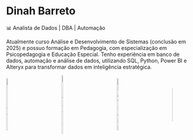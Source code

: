 # Dinah Barreto

📊 Analista de Dados | DBA | Automação

Atualmente curso Análise e Desenvolvimento de Sistemas (conclusão em 2025) e possuo formação em Pedagogia, com especialização em Psicopedagogia e Educação Especial. Tenho experiência em banco de dados, automação e análise de dados, utilizando SQL, Python, Power BI e Alteryx para transformar dados em inteligência estratégica.


<div style="display: flex; align-items: center;">
    <a href="https://www.linkedin.com/in/dinah-barreto/" style="flex: 1;">
        <img src="https://cdn-icons-png.flaticon.com/512/174/174857.png" alt="Linkedin" width="5%">
    </a>
    <a href="https://www.instagram.com/dinahgbarreto/" style="flex: 1;">
        <img src="https://cdn-icons-png.flaticon.com/512/2111/2111463.png" alt="Instagram" width="5%">
    </a>
      <a href="https://wa.me/+5581999477226" style="flex: 1;">
        <img src="https://cdn-icons-png.flaticon.com/512/2673/2673860.png" alt="Whatsapp" width="5%">
    </a>
    <a href="dinahbarreto@gmail.com">
      <img src="https://cdn-icons-png.flaticon.com/512/5968/5968534.png" alt="Gmail" style="width: 5%;">
    </a>
</div>

